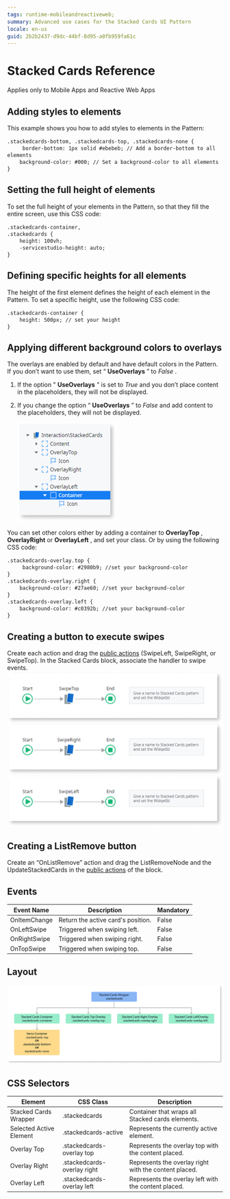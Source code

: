 ```yaml
---
tags: runtime-mobileandreactiveweb;  
summary: Advanced use cases for the Stacked Cards UI Pattern
locale: en-us
guid: 2b2b2437-d9dc-44bf-8d95-a0fb959fa61c
---
```


# Stacked Cards Reference

<div class="info" markdown="1">

Applies only to Mobile Apps and Reactive Web Apps

</div>

## Adding styles to elements

This example shows you how to add styles to elements in the Pattern:

    
    
    .stackedcards-bottom, .stackedcards-top, .stackedcards-none {
         border-bottom: 1px solid #ebebeb; // Add a border-bottom to all elements
        background-color: #000; // Set a background-color to all elements
    }
    

## Setting the full height of elements

To set the full height of your elements in the Pattern, so that they fill the entire screen, use this CSS code:

    
    
    .stackedcards-container,
    .stackedcards {
        height: 100vh;
        -servicestudio-height: auto;
    }
    

## Defining specific heights for all elements

The height of the first element defines the height of each element in the Pattern. To set a specific height, use the following CSS code:

    
    
    .stackedcards-container {
        height: 500px; // set your height
    }
    

## Applying different background colors to overlays

The overlays are enabled by default and have default colors in the Pattern. If you don’t want to use them, set “ **UseOverlays** ” to _False_ .

1. If the option " **UseOverlays** " is set to _True_ and you don’t place content in the placeholders, they will not be displayed.

1. If you change the option “ **UseOverlays** ” to _False_ and add content to the placeholders, they will not be displayed.

    ![](images/stackedcards-6-ss.png)

You can set other colors either by adding a container to **OverlayTop** , **OverlayRight** or **OverlayLeft** , and set your class. Or by using the following CSS code:

    
    
    .stackedcards-overlay.top {
         background-color: #2980b9; //set your background-color
    }
    .stackedcards-overlay.right {
        background-color: #27ae60; //set your background-color
    }
    .stackedcards-overlay.left {
        background-color: #c0392b; //set your background-color
    }
    

## Creating a button to execute swipes

Create each action and drag the [public actions](../../../develop/ui/patterns/mobile/public-actions.md) (SwipeLeft, SwipeRight, or SwipeTop). In the Stacked Cards block, associate the handler to swipe events.  
![](images/stackedcards-7.png)

## Creating a ListRemove button

Create an “OnListRemove” action and drag the ListRemoveNode and the UpdateStackedCards in the [public actions](../../../develop/ui/patterns/mobile/public-actions.md) of the block.

## Events

**Event Name** |  **Description** |  **Mandatory**  
---|---|---  
OnItemChange  |  Return the active card's position.  |  False  
OnLeftSwipe  |  Triggered when swiping left.  |  False
OnRightSwipe  |  Triggered when swiping right.  |  False  
OnTopSwipe  |  Triggered when swiping top.  |  False  
  
## Layout

![](images/stackedcards-8-diag.png)

## CSS Selectors

**Element** |  **CSS Class** |  **Description**  
---|---|---  
Stacked Cards Wrapper  |  .stackedcards  |  Container that wraps all Stacked cards elements.  
Selected Active Element  |  .stackedcards-active  |  Represents the currently active element.  
Overlay Top  |  .stackedcards-overlay top  |  Represents the overlay top with the content placed.  
Overlay Right  |  .stackedcards-overlay right  |  Represents the overlay right with the content placed.  
Overlay Left  |  .stackedcards-overlay left  |  Represents the overlay left with the content placed.  
